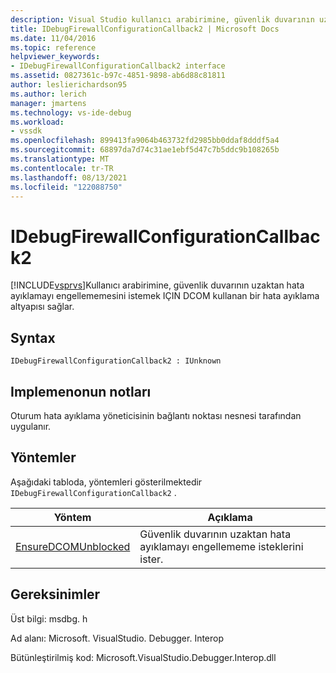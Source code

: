 ```yaml
---
description: Visual Studio kullanıcı arabirimine, güvenlik duvarının uzaktan hata ayıklamayı engellemediğinden emin olmak için DCOM kullanan bir hata ayıklama altyapısını sağlar.
title: IDebugFirewallConfigurationCallback2 | Microsoft Docs
ms.date: 11/04/2016
ms.topic: reference
helpviewer_keywords:
- IDebugFirewallConfigurationCallback2 interface
ms.assetid: 0827361c-b97c-4851-9898-ab6d88c81811
author: leslierichardson95
ms.author: lerich
manager: jmartens
ms.technology: vs-ide-debug
ms.workload:
- vssdk
ms.openlocfilehash: 899413fa9064b463732fd2985bb0ddaf8dddf5a4
ms.sourcegitcommit: 68897da7d74c31ae1ebf5d47c7b5ddc9b108265b
ms.translationtype: MT
ms.contentlocale: tr-TR
ms.lasthandoff: 08/13/2021
ms.locfileid: "122088750"
---
```

# <a name="idebugfirewallconfigurationcallback2"></a>IDebugFirewallConfigurationCallback2
[!INCLUDE[vsprvs](../../../code-quality/includes/vsprvs_md.md)]Kullanıcı arabirimine, güvenlik duvarının uzaktan hata ayıklamayı engellememesini istemek IÇIN DCOM kullanan bir hata ayıklama altyapısı sağlar.

## <a name="syntax"></a>Syntax

```
IDebugFirewallConfigurationCallback2 : IUnknown
```

## <a name="notes-for-implementers"></a>Implemenonun notları
 Oturum hata ayıklama yöneticisinin bağlantı noktası nesnesi tarafından uygulanır.

## <a name="methods"></a>Yöntemler
 Aşağıdaki tabloda, yöntemleri gösterilmektedir `IDebugFirewallConfigurationCallback2` .

|Yöntem|Açıklama|
|------------|-----------------|
|[EnsureDCOMUnblocked](../../../extensibility/debugger/reference/idebugfirewallconfigurationcallback2-ensuredcomunblocked.md)|Güvenlik duvarının uzaktan hata ayıklamayı engellememe isteklerini ister.|

## <a name="requirements"></a>Gereksinimler
 Üst bilgi: msdbg. h

 Ad alanı: Microsoft. VisualStudio. Debugger. Interop

 Bütünleştirilmiş kod: Microsoft.VisualStudio.Debugger.Interop.dll
